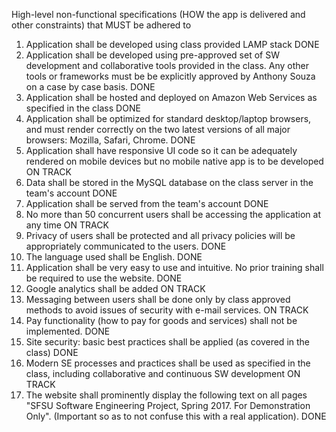 High-level non-functional specifications (HOW the app is delivered and other constraints) that MUST be adhered to 

1.	Application shall be developed using class provided LAMP stack		DONE
2.	Application shall be developed using pre-approved set of SW development and collaborative tools provided in the class. Any other tools or frameworks must  be be explicitly approved by Anthony Souza on a case by case basis.	DONE
3.	Application shall be hosted and deployed on Amazon Web Services as specified in the class	DONE
4.	Application shall be optimized for standard desktop/laptop browsers, and must render correctly on the two latest versions of all major browsers: Mozilla, Safari, Chrome. 	DONE
5.	Application shall have responsive UI code so it can be adequately rendered on mobile devices but no mobile native app is to be developed	ON TRACK
6.	Data shall be stored in the MySQL database on the class server in the team's account	DONE
7.	Application shall be served from the team's account	DONE
8.	No more than 50 concurrent users shall be accessing the application at any time	ON TRACK
9.	Privacy of users shall be protected and all privacy policies will be appropriately communicated to the users.	DONE
10.	The language used shall be English. 	DONE
11.	Application shall be very easy to use and intuitive. No prior training shall be required to use the website. 	DONE
12.	Google analytics shall be added		ON TRACK
13.	Messaging between users shall be done only by class approved methods to avoid issues of security with e-mail services.	ON TRACK
14.	Pay functionality (how to pay for goods and services) shall not be implemented.		DONE
15.	Site security: basic best  practices shall be applied (as covered in the class)	DONE
16.	Modern SE processes and practices shall be used as specified in the class, including collaborative and continuous SW development	ON TRACK
17.	The website shall prominently display the following text on all pages "SFSU Software Engineering Project, Spring 2017.  For Demonstration Only". (Important so as to not confuse this with a real application).	DONE
